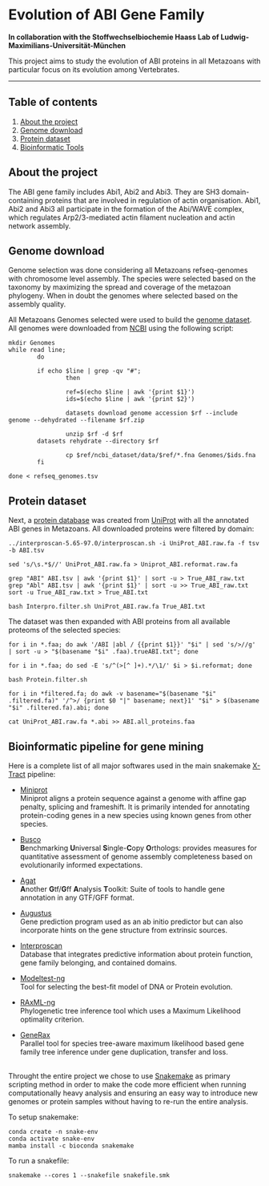 # Evolution of ABI Gene Family
**In collaboration with the Stoffwechselbiochemie Haass Lab of Ludwig-Maximilians-Universität-München**

This project aims to study the evolution of ABI proteins in all Metazoans with particular focus on its evolution among Vertebrates.

---

## Table of contents
1. [About the project](#about)
2. [Genome download](#genome)
4. [Protein dataset](#protein)
3. [Bioinformatic Tools](#tools)

## <a name="about"></a> About the project
The ABI gene family includes Abi1, Abi2 and Abi3. They are SH3 domain-containing proteins that are involved in regulation of actin organisation. Abi1, Abi2 and Abi3 all participate in the formation of the Abi/WAVE complex, which regulates Arp2/3-mediated actin filament nucleation and actin network assembly.

## <a name="genome"></a> Genome download
Genome selection was done considering all Metazoans refseq-genomes with chromosome level assembly. The species were selected based on the taxonomy by maximizing the spread and coverage of the metazoan phylogeny. When in doubt the genomes where selected based on the assembly quality.

All Metazoans Genomes selected were used to build the [genome dataset](https://github.com/michelealbertini30/ABI/blob/main/refSeq/ABI_Assembly_accession.tsv). All genomes were downloaded from [NCBI](https://www.ncbi.nlm.nih.gov/) using the following script:

```
mkdir Genomes
while read line;
        do

        if echo $line | grep -qv "#";
                then

                ref=$(echo $line | awk '{print $1}')
                ids=$(echo $line | awk '{print $2}')

                datasets download genome accession $rf --include genome --dehydrated --filename $rf.zip

                unzip $rf -d $rf
		datasets rehydrate --directory $rf

                cp $ref/ncbi_dataset/data/$ref/*.fna Genomes/$ids.fna
        fi

done < refseq_genomes.tsv
```

## <a name="protein"></a> Protein dataset
Next, a [protein database](https://github.com/michelealbertini30/ABI/blob/main/Proteins/ABI.all_proteins.faa) was created from [UniProt](https://www.uniprot.org/) with all the annotated ABI genes in Metazoans. All downloaded proteins were filtered by domain:
```
../interproscan-5.65-97.0/interproscan.sh -i UniProt_ABI.raw.fa -f tsv -b ABI.tsv

sed 's/\s.*$//' UniProt_ABI.raw.fa > Uniprot_ABI.reformat.raw.fa

grep "ABI" ABI.tsv | awk '{print $1}' | sort -u > True_ABI_raw.txt
grep "Abl" ABI.tsv | awk '{print $1}' | sort -u >> True_ABI_raw.txt
sort -u True_ABI_raw.txt > True_ABI.txt

bash Interpro.filter.sh UniProt_ABI.raw.fa True_ABI.txt
```

The dataset was then expanded with ABI proteins from all available proteoms of the selected species:

```
for i in *.faa; do awk '/ABI |abl / {{print $1}}' "$i" | sed 's/>//g' | sort -u > "$(basename "$i" .faa).trueABI.txt"; done

for i in *.faa; do sed -E 's/^(>[^ ]+).*/\1/' $i > $i.reformat; done

bash Protein.filter.sh

for i in *filtered.fa; do awk -v basename="$(basename "$i" .filtered.fa)" '/^>/ {print $0 "|" basename; next}1' "$i" > $(basename "$i" .filtered.fa).abi; done

cat UniProt_ABI.raw.fa *.abi >> ABI.all_proteins.faa

```

## <a name="tools"></a> Bioinformatic pipeline for gene mining
Here is a complete list of all major softwares used in the main snakemake [X-Tract](https://github.com/michelealbertini30/ABI/blob/main/XTract.ABI.smk) pipeline:

* [Miniprot](https://github.com/lh3/miniprot)\
Miniprot aligns a protein sequence against a genome with affine gap penalty, splicing and frameshift. It is primarily intended for annotating protein-coding genes in a new species using known genes from other species.

* [Busco](https://busco.ezlab.org/)\
**B**enchmarking **U**niversal **S**ingle-**C**opy **O**rthologs: provides measures for quantitative assessment of genome assembly  completeness based on evolutionarily informed expectations.

* [Agat](https://github.com/NBISweden/AGAT)\
**A**nother **G**tf/**G**ff **A**nalysis **T**oolkit: Suite of tools to handle gene annotation in any GTF/GFF format.

* [Augustus](https://github.com/Gaius-Augustus/Augustus)\
Gene prediction program used as an ab initio predictor but can also incorporate hints on the gene structure from extrinsic sources.

* [Interproscan](https://github.com/ebi-pf-team/interproscan)\
Database that integrates predictive information about protein function, gene family belonging, and contained domains.

* [Modeltest-ng](https://github.com/ddarriba/modeltest)\
Tool for selecting the best-fit model of DNA or Protein evolution.

* [RAxML-ng](https://github.com/amkozlov/raxml-ng)\
Phylogenetic tree inference tool which uses a Maximum Likelihood optimality criterion.

* [GeneRax](https://github.com/BenoitMorel/GeneRax)\
Parallel tool for species tree-aware maximum likelihood based gene family tree inference under gene duplication, transfer and loss.

\
Throught the entire project we chose to use [Snakemake](https://snakemake.github.io/) as primary scripting method in order to make the code more efficient when running computationally heavy analysis and ensuring an easy way to introduce new genomes or protein samples without having to re-run the entire analysis.

To setup snakemake:
```
conda create -n snake-env
conda activate snake-env
mamba install -c bioconda snakemake
```
To run a snakefile:
```
snakemake --cores 1 --snakefile snakefile.smk
```

